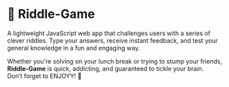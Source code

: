 # 🧠 Riddle-Game

A lightweight JavaScript web app that challenges users with a series of clever riddles. Type your answers, receive instant feedback, and test your general knowledge in a fun and engaging way.

Whether you're solving on your lunch break or trying to stump your friends, **Riddle-Game** is quick, addicting, and guaranteed to tickle your brain.  
Don’t forget to ENJOYY! 🎉
